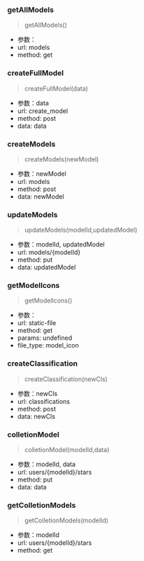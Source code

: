 ### getAllModels
> getAllModels()
- 参数：
- url: models
- method: get

### createFullModel
> createFullModel(data)
- 参数：data
- url: create_model
- method: post
- data: data

### createModels
> createModels(newModel)
- 参数：newModel
- url: models
- method: post
- data: newModel

### updateModels
> updateModels(modelId,updatedModel)
- 参数：modelId, updatedModel
- url: models/{modelId}
- method: put
- data: updatedModel

### getModelIcons
> getModelIcons()
- 参数：
- url: static-file
- method: get
- params: undefined
- file_type: model_icon

### createClassification
> createClassification(newCls)
- 参数：newCls
- url: classifications
- method: post
- data: newCls

### colletionModel
> colletionModel(modelId,data)
- 参数：modelId, data
- url: users/{modelId}/stars
- method: put
- data: data

### getColletionModels
> getColletionModels(modelId)
- 参数：modelId
- url: users/{modelId}/stars
- method: get

